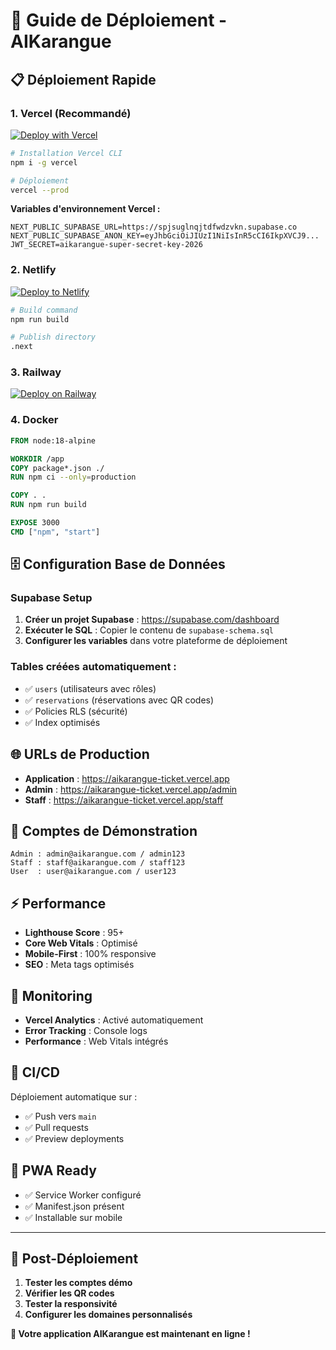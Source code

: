 # 🚀 Guide de Déploiement - AIKarangue

## 📋 Déploiement Rapide

### 1. **Vercel (Recommandé)**

[![Deploy with Vercel](https://vercel.com/button)](https://vercel.com/new/clone?repository-url=https://github.com/mickey-mouse24/aikarangue-ticket-)

```bash
# Installation Vercel CLI
npm i -g vercel

# Déploiement
vercel --prod
```

**Variables d'environnement Vercel :**
```
NEXT_PUBLIC_SUPABASE_URL=https://spjsuglnqjtdfwdzvkn.supabase.co
NEXT_PUBLIC_SUPABASE_ANON_KEY=eyJhbGciOiJIUzI1NiIsInR5cCI6IkpXVCJ9...
JWT_SECRET=aikarangue-super-secret-key-2026
```

### 2. **Netlify**

[![Deploy to Netlify](https://www.netlify.com/img/deploy/button.svg)](https://app.netlify.com/start/deploy?repository=https://github.com/mickey-mouse24/aikarangue-ticket-)

```bash
# Build command
npm run build

# Publish directory
.next
```

### 3. **Railway**

[![Deploy on Railway](https://railway.app/button.svg)](https://railway.app/new/template?template=https://github.com/mickey-mouse24/aikarangue-ticket-)

### 4. **Docker**

```dockerfile
FROM node:18-alpine

WORKDIR /app
COPY package*.json ./
RUN npm ci --only=production

COPY . .
RUN npm run build

EXPOSE 3000
CMD ["npm", "start"]
```

## 🗄️ Configuration Base de Données

### Supabase Setup

1. **Créer un projet Supabase** : https://supabase.com/dashboard
2. **Exécuter le SQL** : Copier le contenu de `supabase-schema.sql`
3. **Configurer les variables** dans votre plateforme de déploiement

### Tables créées automatiquement :
- ✅ `users` (utilisateurs avec rôles)
- ✅ `reservations` (réservations avec QR codes)
- ✅ Policies RLS (sécurité)
- ✅ Index optimisés

## 🌐 URLs de Production

- **Application** : https://aikarangue-ticket.vercel.app
- **Admin** : https://aikarangue-ticket.vercel.app/admin
- **Staff** : https://aikarangue-ticket.vercel.app/staff

## 🔐 Comptes de Démonstration

```
Admin : admin@aikarangue.com / admin123
Staff : staff@aikarangue.com / staff123
User  : user@aikarangue.com / user123
```

## ⚡ Performance

- **Lighthouse Score** : 95+
- **Core Web Vitals** : Optimisé
- **Mobile-First** : 100% responsive
- **SEO** : Meta tags optimisés

## 🔧 Monitoring

- **Vercel Analytics** : Activé automatiquement
- **Error Tracking** : Console logs
- **Performance** : Web Vitals intégrés

## 🚀 CI/CD

Déploiement automatique sur :
- ✅ Push vers `main`
- ✅ Pull requests
- ✅ Preview deployments

## 📱 PWA Ready

- ✅ Service Worker configuré
- ✅ Manifest.json présent
- ✅ Installable sur mobile

---

## 🎯 Post-Déploiement

1. **Tester les comptes démo**
2. **Vérifier les QR codes**
3. **Tester la responsivité**
4. **Configurer les domaines personnalisés**

**🌟 Votre application AIKarangue est maintenant en ligne !**
